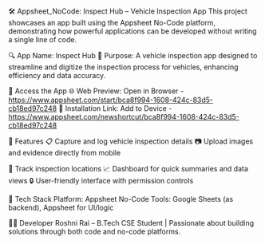 🛠️ Appsheet_NoCode: Inspect Hub – Vehicle Inspection App
This project showcases an app built using the Appsheet No-Code platform, demonstrating how powerful applications can be developed without writing a single line of code.

🔍 App Name: Inspect Hub
📱 Purpose: A vehicle inspection app designed to streamline and digitize the inspection process for vehicles, enhancing efficiency and data accuracy.

🔗 Access the App 
🌐 Web Preview: Open in Browser - https://www.appsheet.com/start/bca8f994-1608-424c-83d5-cb18ed97c248
📲 Installation Link: Add to Device - https://www.appsheet.com/newshortcut/bca8f994-1608-424c-83d5-cb18ed97c248

📌 Features
📋 Capture and log vehicle inspection details
📷 Upload images and evidence directly from mobile

📍 Track inspection locations
📈 Dashboard for quick summaries and data views
🔒 User-friendly interface with permission controls

📁 Tech Stack
Platform: Appsheet
No-Code Tools: Google Sheets (as backend), Appsheet for UI/logic

👩‍💻 Developer
Roshni Rai – B.Tech CSE Student | Passionate about building solutions through both code and no-code platforms.
